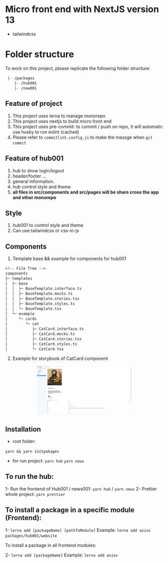 # Micro front end with NextJS version 13

- tailwindcss

# Folder structure

To work on this project, please replicate the following folder structure:

```
 |- /packages
    |- /hub001
    |- /new001
```

## Feature of project

1. This project uses lerna to manage monorepo
2. This project uses nextjs to build micro front end
3. This project uses pre-commit: to commit / push on repo, it will automatic use husky to run eslint (cached)
4. Please refer to `commitlint.config.js` to make the massge when `git commit`

## Feature of hub001

1. hub to show login/logout
2. header/footer ...
3. general information.
4. hub control style and theme
5. **all files in src/components and src/pages will be share cross the app and other monorepo**

## Style

1. hub001 to control style and theme
2. Can use tailwindcss or css-in-js

## Components

1. Template base && example for components for hub001

```MD
<!-- File Tree -->
components
├─ templates
│  ├─ base
│  │  ├─ BaseTemplate.interface.ts
│  │  ├─ BaseTemplate.mocks.ts
│  │  ├─ BaseTemplate.stories.tsx
│  │  ├─ BaseTemplate.styles.ts
│  │  └─ BaseTemplate.tsx
│  └─ example
│     └─ cards
│        └─ cat
│           ├─ CatCard.interface.ts
│           ├─ CatCard.mocks.ts
│           ├─ CatCard.stories.tsx
│           ├─ CatCard.styles.ts
│           └─ CatCard.tsx
```

2. Example for storybook of CatCard component

<!-- add image in ReadmeImages -->
<p align="center"> 
<img src="./ReadMeImages/catcard.png"   width="60%" height="30%">
</p>

## Installation

- root folder:

`yarn && yarn initpakages`

- for run project:
  `yarn hub`
  `yarn news`

## To run the hub:

1- Run the frontend of Hub001 / news001: `yarn hub` / `yarn news`
2- Prettier whole project: `yarn prettier`

## To install a package in a specific module (Frontend):

1- `lerna add [packageName] [pathToModule]`
Example: `lerna add axios packages/hub001/website`

To install a package in all frontend modules:

2- `lerna add [packageName]`
Example: `lerna add axios`
